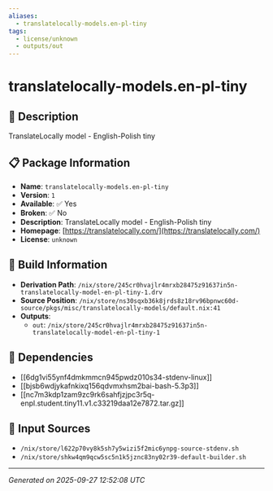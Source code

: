 ```yaml
---
aliases:
  - translatelocally-models.en-pl-tiny
tags:
  - license/unknown
  - outputs/out
---
```


# translatelocally-models.en-pl-tiny

## 📝 Description

TranslateLocally model - English-Polish tiny

## 📋 Package Information

- **Name**: `translatelocally-models.en-pl-tiny`
- **Version**: `1`
- **Available**: ✅ Yes
- **Broken**: ✅ No
- **Description**: TranslateLocally model - English-Polish tiny
- **Homepage**: [https://translatelocally.com/](https://translatelocally.com/)
- **License**: `unknown`

## 🔧 Build Information

- **Derivation Path**: `/nix/store/245cr0hvajlr4mrxb28475z91637in5n-translatelocally-model-en-pl-tiny-1.drv`
- **Source Position**: `/nix/store/ns30sqxb36k8jrds8z18rv96bpnwc60d-source/pkgs/misc/translatelocally-models/default.nix:41`
- **Outputs**:
  - `out`:  `/nix/store/245cr0hvajlr4mrxb28475z91637in5n-translatelocally-model-en-pl-tiny-1`

## 🔗 Dependencies

- [[6dg1vi55ynf4dmkmmcn945pwdz010s34-stdenv-linux]]
- [[bjsb6wdjykafnkixq156qdvmxhsm2bai-bash-5.3p3]]
- [[nc7m3kdp1zam9zc9rk6sahfjzjpc3r5q-enpl.student.tiny11.v1.c33219daa12e7872.tar.gz]]

## 📁 Input Sources

- `/nix/store/l622p70vy8k5sh7y5wizi5f2mic6ynpg-source-stdenv.sh`
- `/nix/store/shkw4qm9qcw5sc5n1k5jznc83ny02r39-default-builder.sh`

---
*Generated on 2025-09-27 12:52:08 UTC*
